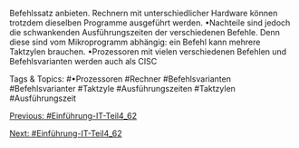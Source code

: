 Befehlssatz anbieten. Rechnern mit unterschiedlicher Hardware können trotzdem dieselben 
Programme ausgeführt werden.
•Nachteile sind jedoch die schwankenden Ausführungszeiten der verschiedenen Befehle. Denn diese 
sind vom Mikroprogramm abhängig: ein Befehl kann mehrere Taktzylen brauchen. 
•Prozessoren mit vielen verschiedenen Befehlen und Befehlsvarianten werden auch als CISC 

   Tags & Topics:
   #•Prozessoren
   #Rechner
   #Befehlsvarianten
   #Befehlsvarianter
   #Taktzyle
   #Ausführungszeiten
   #Taktzylen
   #Ausführungszeit

[Previous: #Einführung-IT-Teil4_62](Einführung-IT-Teil4_62.md)

[Next: #Einführung-IT-Teil4_62](Einführung-IT-Teil4_62.md)